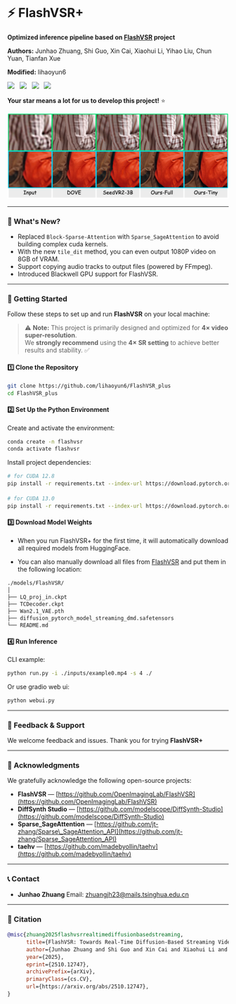 # ⚡ FlashVSR+

**Optimized inference pipeline based on [FlashVSR](https://github.com/OpenImagingLab/FlashVSR) project**

**Authors:** Junhao Zhuang, Shi Guo, Xin Cai, Xiaohui Li, Yihao Liu, Chun Yuan, Tianfan Xue

**Modified:** lihaoyun6  

<a href='http://zhuang2002.github.io/FlashVSR'><img src='https://img.shields.io/badge/Project-Page-Green'></a> &nbsp;
<a href="https://huggingface.co/JunhaoZhuang/FlashVSR"><img src="https://img.shields.io/badge/%F0%9F%A4%97%20Hugging%20Face-Model-blue"></a> &nbsp;
<a href="https://huggingface.co/datasets/JunhaoZhuang/VSR-120K"><img src="https://img.shields.io/badge/%F0%9F%A4%97%20Hugging%20Face-Dataset-orange"></a> &nbsp;
<a href="https://arxiv.org/abs/2510.12747"><img src="https://img.shields.io/badge/arXiv-2510.12747-b31b1b.svg"></a>

**Your star means a lot for us to develop this project!** :star:

<img src="./teaser.jpg" />

---
### 🤔 What's New?

- Replaced `Block-Sparse-Attention` with `Sparse_SageAttention` to avoid building complex cuda kernels.  
- With the new `tile_dit` method, you can even output 1080P video on 8GB of VRAM.   
- Support copying audio tracks to output files (powered by FFmpeg). 
- Introduced Blackwell GPU support for FlashVSR.  

---
### 🚀 Getting Started

Follow these steps to set up and run **FlashVSR** on your local machine:

> ⚠️ **Note:** This project is primarily designed and optimized for **4× video super-resolution**.  
> We **strongly recommend** using the **4× SR setting** to achieve better results and stability. ✅

#### 1️⃣ Clone the Repository

```bash
git clone https://github.com/lihaoyun6/FlashVSR_plus
cd FlashVSR_plus
````

#### 2️⃣ Set Up the Python Environment

Create and activate the environment:

```bash
conda create -n flashvsr
conda activate flashvsr
```

Install project dependencies:

```bash
# for CUDA 12.8
pip install -r requirements.txt --index-url https://download.pytorch.org/whl/cu128

# for CUDA 13.0
pip install -r requirements.txt --index-url https://download.pytorch.org/whl/cu130
```

#### 3️⃣ Download Model Weights

- When you run FlashVSR+ for the first time, it will automatically download all required models from HuggingFace.  

- You can also manually download all files from [FlashVSR](https://huggingface.co/JunhaoZhuang/FlashVSR) and put them in the following location:  

```
./models/FlashVSR/
│
├── LQ_proj_in.ckpt                                   
├── TCDecoder.ckpt                                    
├── Wan2.1_VAE.pth                                    
├── diffusion_pytorch_model_streaming_dmd.safetensors 
└── README.md
```  

#### 4️⃣ Run Inference

CLI example:

```bash
python run.py -i ./inputs/example0.mp4 -s 4 ./
```
Or use gradio web ui:  

```bash
python webui.py
```

---

### 🤗 Feedback & Support

We welcome feedback and issues. Thank you for trying **FlashVSR+**

---

### 📄 Acknowledgments

We gratefully acknowledge the following open-source projects:

* **FlashVSR** — [https://github.com/OpenImagingLab/FlashVSR](https://github.com/OpenImagingLab/FlashVSR)
* **DiffSynth Studio** — [https://github.com/modelscope/DiffSynth-Studio](https://github.com/modelscope/DiffSynth-Studio)
* **Sparse_SageAttention** — [https://github.com/jt-zhang/Sparse\_SageAttention_API](https://github.com/jt-zhang/Sparse_SageAttention_API)
* **taehv** — [https://github.com/madebyollin/taehv](https://github.com/madebyollin/taehv)

---

### 📞 Contact

* **Junhao Zhuang**
  Email: [zhuangjh23@mails.tsinghua.edu.cn](mailto:zhuangjh23@mails.tsinghua.edu.cn)

---

### 📜 Citation

```bibtex
@misc{zhuang2025flashvsrrealtimediffusionbasedstreaming,
      title={FlashVSR: Towards Real-Time Diffusion-Based Streaming Video Super-Resolution}, 
      author={Junhao Zhuang and Shi Guo and Xin Cai and Xiaohui Li and Yihao Liu and Chun Yuan and Tianfan Xue},
      year={2025},
      eprint={2510.12747},
      archivePrefix={arXiv},
      primaryClass={cs.CV},
      url={https://arxiv.org/abs/2510.12747}, 
}
```
